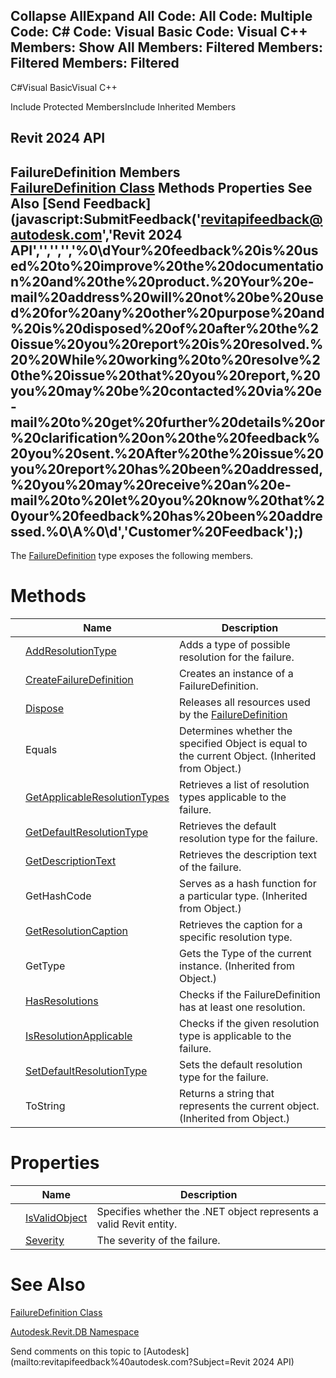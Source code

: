 ﻿

Collapse AllExpand All Code: All Code: Multiple Code: C# Code: Visual Basic Code: Visual C++  Members: Show All Members: Filtered Members: Filtered Members: Filtered   
---  
  
C#Visual BasicVisual C++

Include Protected MembersInclude Inherited Members

Revit 2024 API  
---  
FailureDefinition Members  
[FailureDefinition Class](b0c061b0-d712-0c41-6054-b8ce8f996256.md) Methods Properties See Also [Send Feedback](javascript:SubmitFeedback\('revitapifeedback@autodesk.com','Revit 2024 API','','','','%0\\dYour%20feedback%20is%20used%20to%20improve%20the%20documentation%20and%20the%20product.%20Your%20e-mail%20address%20will%20not%20be%20used%20for%20any%20other%20purpose%20and%20is%20disposed%20of%20after%20the%20issue%20you%20report%20is%20resolved.%20%20While%20working%20to%20resolve%20the%20issue%20that%20you%20report,%20you%20may%20be%20contacted%20via%20e-mail%20to%20get%20further%20details%20or%20clarification%20on%20the%20feedback%20you%20sent.%20After%20the%20issue%20you%20report%20has%20been%20addressed,%20you%20may%20receive%20an%20e-mail%20to%20let%20you%20know%20that%20your%20feedback%20has%20been%20addressed.%0\\A%0\\d','Customer%20Feedback'\);)  
---  
  
The [FailureDefinition](b0c061b0-d712-0c41-6054-b8ce8f996256.md) type exposes the following members.

# Methods

|  | Name | Description |
| --- | --- | --- |
|  | [AddResolutionType](0f62a4a7-e91e-7061-e3a2-26eb86a6402b.md) | Adds a type of possible resolution for the failure. |
|  | [CreateFailureDefinition](5c2aa975-9b44-f5b8-bf9b-519deeb015b4.md) | Creates an instance of a FailureDefinition. |
|  | [Dispose](8da15e6c-ce15-c46d-8c47-1b866732ceb1.md) | Releases all resources used by the [FailureDefinition](b0c061b0-d712-0c41-6054-b8ce8f996256.md) |
|  | Equals | Determines whether the specified Object is equal to the current Object. (Inherited from Object.) |
|  | [GetApplicableResolutionTypes](243085dd-ebe4-de3f-1da4-5be98981be05.md) | Retrieves a list of resolution types applicable to the failure. |
|  | [GetDefaultResolutionType](689bd861-133a-2038-de65-fec25df6c8fb.md) | Retrieves the default resolution type for the failure. |
|  | [GetDescriptionText](dd0e9530-51ac-dea0-c8d1-b53162ceb51b.md) | Retrieves the description text of the failure. |
|  | GetHashCode | Serves as a hash function for a particular type.  (Inherited from Object.) |
|  | [GetResolutionCaption](f1d8c4e5-f1d8-4a68-6f95-612e405fe95a.md) | Retrieves the caption for a specific resolution type. |
|  | GetType | Gets the Type of the current instance. (Inherited from Object.) |
|  | [HasResolutions](7a319f17-3a12-69b1-a2b9-7d59f8550189.md) | Checks if the FailureDefinition has at least one resolution. |
|  | [IsResolutionApplicable](cc88de5e-724f-e28c-f053-1e29ffa0afd0.md) | Checks if the given resolution type is applicable to the failure. |
|  | [SetDefaultResolutionType](470f5ae7-5c39-f4e6-ad45-f56b0c78f306.md) | Sets the default resolution type for the failure. |
|  | ToString | Returns a string that represents the current object. (Inherited from Object.) |
  
# Properties

|  | Name | Description |
| --- | --- | --- |
|  | [IsValidObject](37f5b25d-ffed-10a0-f77b-8290d3a9c674.md) | Specifies whether the .NET object represents a valid Revit entity. |
|  | [Severity](1eed6182-c88f-0f00-f5e9-dd7bbe634552.md) | The severity of the failure. |
  
# See Also

[FailureDefinition Class](b0c061b0-d712-0c41-6054-b8ce8f996256.md)

[Autodesk.Revit.DB Namespace](87546ba7-461b-c646-cbb1-2cb8f5bff8b2.md)

Send comments on this topic to [Autodesk](mailto:revitapifeedback%40autodesk.com?Subject=Revit 2024 API)